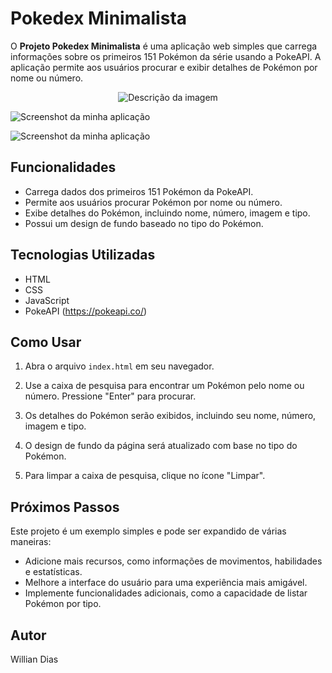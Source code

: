 # Pokedex Minimalista

O **Projeto Pokedex Minimalista** é uma aplicação web simples que carrega informações sobre os primeiros 151 Pokémon da série usando a PokeAPI. A aplicação permite aos usuários procurar e exibir detalhes de Pokémon por nome ou número.

<p align="center">
    <img src="https://mermaid.ink/img/pako:eNpFjk0KwkAMha8yZN1eoIJQ6UZwUepOp4vQiTrUzozzA0rpeTyBJ-jFjBY0q-TlfckbobOKoABpzh7dReyalTSCq3TuWNueFN1bkeeioVvSQc_P-UWBhbXYoOlshcqGr7Gst-2C_hcLGJwNEReIz0oDGQzkB9SKP48fSEK80EASCm4V-l5yool9mKLdP0wHxQmvgTJITmGkSiPnHX6qQ3OwlufoE01vDaVIOg" alt="Descrição da imagem" />
</p>


![Screenshot da minha aplicação](./screenshots/Captura%20de%20Tela%202023-10-12%20às%2012.02.05.png)

![Screenshot da minha aplicação](./screenshots/Captura%20de%20Tela%202023-10-12%20às%2012.02.28.png)

## Funcionalidades

- Carrega dados dos primeiros 151 Pokémon da PokeAPI.
- Permite aos usuários procurar Pokémon por nome ou número.
- Exibe detalhes do Pokémon, incluindo nome, número, imagem e tipo.
- Possui um design de fundo baseado no tipo do Pokémon.

## Tecnologias Utilizadas

- HTML
- CSS
- JavaScript
- PokeAPI (https://pokeapi.co/)

## Como Usar

1. Abra o arquivo `index.html` em seu navegador.

2. Use a caixa de pesquisa para encontrar um Pokémon pelo nome ou número. Pressione "Enter" para procurar.

3. Os detalhes do Pokémon serão exibidos, incluindo seu nome, número, imagem e tipo.

4. O design de fundo da página será atualizado com base no tipo do Pokémon.

5. Para limpar a caixa de pesquisa, clique no ícone "Limpar".

## Próximos Passos

Este projeto é um exemplo simples e pode ser expandido de várias maneiras:

- Adicione mais recursos, como informações de movimentos, habilidades e estatísticas.
- Melhore a interface do usuário para uma experiência mais amigável.
- Implemente funcionalidades adicionais, como a capacidade de listar Pokémon por tipo.

## Autor

Willian Dias

